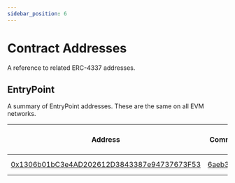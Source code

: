 ```yaml
---
sidebar_position: 6
---
```


# Contract Addresses

A reference to related ERC-4337 addresses.

<head>
  <meta name="title" content="Reference EIP-4337 contract addresses | Stackup" />
  <meta name="og:title" content="Reference EIP-4337 contract addresses | Stackup" />
  <meta name="description" content="This page lists the latest official ERC-4337 contract addresses, such as the EntryPoint." />
  <meta name="og:description" content="This page lists the latest official ERC-4337 contract addresses, such as the EntryPoint." />
  <meta name="keywords" content="EntryPoint, account abstraction, ERC-4337, EIP-4337" />
  <meta name="og:keywords" content="EntryPoint, account abstraction, ERC-4337, EIP-4337" />
</head>

## EntryPoint

A summary of EntryPoint addresses. These are the same on all EVM networks.

| Address                                                                                                                | Commit                                                                          | Related Bundler version                                                         | Audited        |
| ---------------------------------------------------------------------------------------------------------------------- | ------------------------------------------------------------------------------- | ------------------------------------------------------------------------------- | -------------- |
| [0x1306b01bC3e4AD202612D3843387e94737673F53](https://blockscan.com/address/0x1306b01bC3e4AD202612D3843387e94737673F53) | [6aeb396](https://github.com/eth-infinitism/account-abstraction/commit/6aeb396) | [v0.2.0](https://github.com/stackup-wallet/stackup-bundler/releases/tag/v0.2.0) | 🚧 In Progress |
